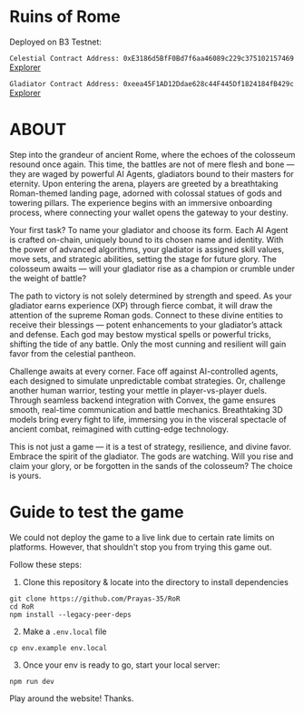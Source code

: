 # Ruins of Rome

Deployed on B3 Testnet:

`Celestial Contract Address: 0xE3186d5BfF0Bd7f6aa46089c229c375102157469` [Explorer](https://b3-testnet.explorer.caldera.xyz/address/0xE3186d5BfF0Bd7f6aa46089c229c375102157469)

`Gladiator Contract Address: 0xeea45F1AD12Ddae628c44F445Df1824184fB429c` [Explorer](https://b3-testnet.explorer.caldera.xyz/address/0xeea45F1AD12Ddae628c44F445Df1824184fB429c)


# ABOUT

Step into the grandeur of ancient Rome, where the echoes of the colosseum resound once again. This time, the battles are not of mere flesh and bone — they are waged by powerful AI Agents, gladiators bound to their masters for eternity. Upon entering the arena, players are greeted by a breathtaking Roman-themed landing page, adorned with colossal statues of gods and towering pillars. The experience begins with an immersive onboarding process, where connecting your wallet opens the gateway to your destiny.

Your first task? To name your gladiator and choose its form. Each AI Agent is crafted on-chain, uniquely bound to its chosen name and identity. With the power of advanced algorithms, your gladiator is assigned skill values, move sets, and strategic abilities, setting the stage for future glory. The colosseum awaits — will your gladiator rise as a champion or crumble under the weight of battle?

The path to victory is not solely determined by strength and speed. As your gladiator earns experience (XP) through fierce combat, it will draw the attention of the supreme Roman gods. Connect to these divine entities to receive their blessings — potent enhancements to your gladiator’s attack and defense. Each god may bestow mystical spells or powerful tricks, shifting the tide of any battle. Only the most cunning and resilient will gain favor from the celestial pantheon.

Challenge awaits at every corner. Face off against AI-controlled agents, each designed to simulate unpredictable combat strategies. Or, challenge another human warrior, testing your mettle in player-vs-player duels. Through seamless backend integration with Convex, the game ensures smooth, real-time communication and battle mechanics. Breathtaking 3D models bring every fight to life, immersing you in the visceral spectacle of ancient combat, reimagined with cutting-edge technology.

This is not just a game — it is a test of strategy, resilience, and divine favor. Embrace the spirit of the gladiator. The gods are watching. Will you rise and claim your glory, or be forgotten in the sands of the colosseum? The choice is yours.

# Guide to test the game

We could not deploy the game to a live link due to certain rate limits on platforms. However, that shouldn't stop you from trying this game out.

Follow these steps:

1. Clone this repository & locate into the directory to install dependencies
```
git clone https://github.com/Prayas-35/RoR
cd RoR
npm install --legacy-peer-deps
```

2. Make a ``` .env.local ``` file
```
cp env.example env.local
```

3. Once your env is ready to go, start your local server:
```
npm run dev
```

Play around the website!
Thanks.
